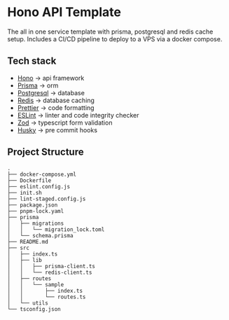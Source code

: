 # Hono API Template

The all in one service template with prisma, postgresql and redis cache setup. Includes a CI/CD pipeline to deploy to a VPS via a docker compose.

## Tech stack

- [Hono](https://hono.dev/) -> api framework
- [Prisma](https://www.prisma.io/) -> orm
- [Postgresql](https://www.postgresql.org/) -> database
- [Redis](https://redis.io/) -> database caching
- [Prettier](https://prettier.io/) -> code formatting
- [ESLint](https://eslint.org/) -> linter and code integrity checker
- [Zod](https://zod.dev/) -> typescript form validation
- [Husky](https://typicode.github.io/husky/) -> pre commit hooks

## Project Structure

```
.
├── docker-compose.yml
├── Dockerfile
├── eslint.config.js
├── init.sh
├── lint-staged.config.js
├── package.json
├── pnpm-lock.yaml
├── prisma
│   ├── migrations
│   │   └── migration_lock.toml
│   └── schema.prisma
├── README.md
├── src
│   ├── index.ts
│   ├── lib
│   │   ├── prisma-client.ts
│   │   └── redis-client.ts
│   ├── routes
│   │   └── sample
│   │       ├── index.ts
│   │       └── routes.ts
│   └── utils
└── tsconfig.json
```
